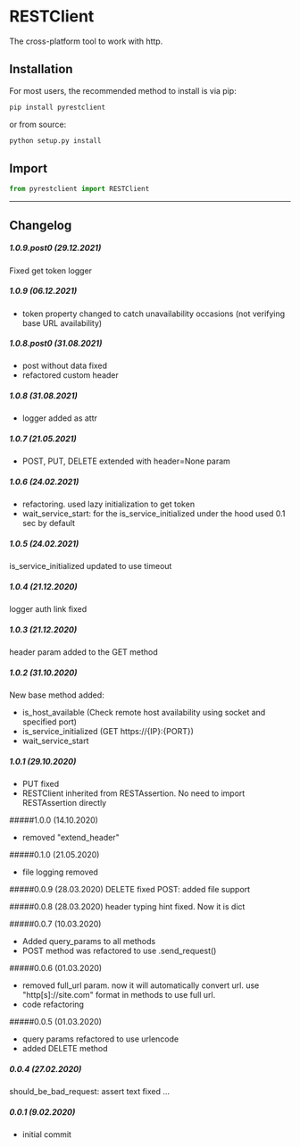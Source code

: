 # RESTClient
The cross-platform tool to work with http.


## Installation
For most users, the recommended method to install is via pip:
```cmd
pip install pyrestclient
```

or from source:

```cmd
python setup.py install
```

## Import

```python
from pyrestclient import RESTClient
```

---

## Changelog

##### 1.0.9.post0 (29.12.2021)

Fixed get token logger

##### 1.0.9 (06.12.2021)

- token property changed to catch unavailability occasions (not verifying base URL availability)

##### 1.0.8.post0 (31.08.2021)

- post without data fixed
- refactored custom header

##### 1.0.8 (31.08.2021)

- logger added as attr

##### 1.0.7 (21.05.2021)

- POST, PUT, DELETE extended with header=None param

##### 1.0.6 (24.02.2021)

- refactoring. used lazy initialization to get token
- wait_service_start: for the is_service_initialized under the hood used 0.1 sec by default

##### 1.0.5 (24.02.2021)

is_service_initialized updated to use timeout

##### 1.0.4 (21.12.2020)

logger auth link fixed

##### 1.0.3 (21.12.2020)

header param added to the GET method

##### 1.0.2 (31.10.2020)

New base method added:

- is_host_available (Check remote host availability using socket and specified port)
- is_service_initialized (GET https://{IP}:{PORT})
- wait_service_start

##### 1.0.1 (29.10.2020)

- PUT fixed
- RESTClient inherited from RESTAssertion. No need to import RESTAssertion directly

#####1.0.0 (14.10.2020)
- removed "extend_header"


#####0.1.0 (21.05.2020)
- file logging removed

#####0.0.9 (28.03.2020)
DELETE fixed
POST: added file support

#####0.0.8 (28.03.2020)
header typing hint fixed. Now it is dict

#####0.0.7 (10.03.2020)
- Added query_params to all methods
- POST method was refactored to use .send_request()


#####0.0.6 (01.03.2020)
- removed full_url param. now it will automatically convert url. use "http[s]://site.com" format in methods to use full url.
- code refactoring

#####0.0.5 (01.03.2020)
- query params refactored to use urlencode
- added DELETE method

##### 0.0.4 (27.02.2020)
should_be_bad_request: assert text fixed
...

##### 0.0.1 (9.02.2020)
- initial commit